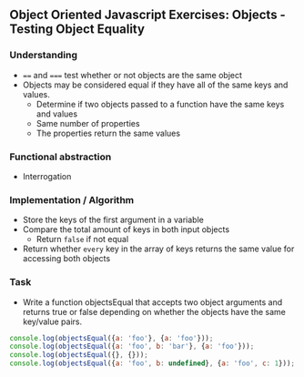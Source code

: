 ## Object Oriented Javascript Exercises: Objects - Testing Object Equality

### Understanding
- `==` and `===` test whether or not objects are the same object
- Objects may be considered equal if they have all of the same keys and values.
  + Determine if two objects passed to a function have the same keys and values
  + Same number of properties
  + The properties return the same values

### Functional abstraction
- Interrogation

### Implementation / Algorithm
- Store the keys of the first argument in a variable
- Compare the total amount of keys in both input objects
  + Return `false` if not equal
- Return whether `every` key in the array of keys returns the same value for accessing both objects

### Task
- Write a function objectsEqual that accepts two object arguments and returns true or false depending on whether the objects have the same key/value pairs.

```js
console.log(objectsEqual({a: 'foo'}, {a: 'foo'}));                      // true
console.log(objectsEqual({a: 'foo', b: 'bar'}, {a: 'foo'}));            // false
console.log(objectsEqual({}, {}));                                      // true
console.log(objectsEqual({a: 'foo', b: undefined}, {a: 'foo', c: 1}));  // false
```